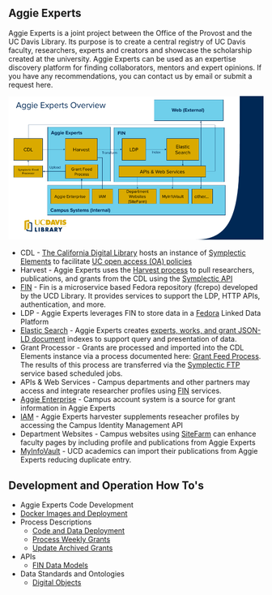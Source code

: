 ## Aggie Experts
Aggie Experts is a joint project between the Office of the Provost and the UC Davis Library. Its purpose is to create a central registry of UC Davis faculty, researchers, experts and creators and showcase the scholarship created at the university. Aggie Experts can be used as an expertise discovery platform for finding collaborators, mentors and expert opinions. If you have any recommendations, you can contact us by email or submit a request here.

![Overview of the Aggie Experts Dataflow](doc/Aggie-Experts-Overview.png)

- CDL - [The California Digital Library](https://cdlib.org/) hosts an instance of [Symplectic Elements](https://oapolicy.universityofcalifornia.edu) to facilitate [UC open access (OA) policies](https://osc.universityofcalifornia.edu/for-authors/open-access-policy/policy-faq/) 
- Harvest - Aggie Experts uses the [Harvest process](doc/harvest-process.md) to pull researchers, publications, and grants from the CDL using the [Symplectic API](https://support.symplectic.co.uk/support/solutions/folders/6000177986)
- [FIN](https://github.com/ucd-library/fin/blob/main/docs/README.md) - Fin is a microservice based Fedora repository (fcrepo) developed by the UCD Library. It provides services to support the LDP, HTTP APIs, authentication, and more.   
- LDP - Aggie Experts leverages FIN to store data in a [Fedora](https://wiki.lyrasis.org/display/FF/Fedora+Repository+Home) Linked Data Platform
- [Elastic Search](https://github.com/elastic/elasticsearch) - Aggie Experts creates [experts, works, and grant JSON-LD document](doc/digital_objects.org) indexes to support query and presentation of data.  
- Grant Processor - Grants are processed and imported into the CDL Elements instance via a process documented here: [Grant Feed Process](doc/grant-feed.md). The results of this process are transferred via the [Symplectic FTP](https://support.symplectic.co.uk/support/solutions/articles/6000271954-secure-ftp-server-access) service based scheduled jobs.
- APIs & Web Services - Campus departments and other partners may access and integrate researcher profiles using [FIN](https://github.com/ucd-library/fin/blob/main/docs/README.md) services. 
- [Aggie Enterprise](https://aggieenterprise.ucdavis.edu/) - Campus account system is a source for grant information in Aggie Experts
- [IAM](https://iet-ws.ucdavis.edu/iet-ws/#/home) - Aggie Experts harvester supplements reseacher profiles by accessing the Campus Identity Management API
- Department Websites - Campus websites using [SiteFarm](https://sitefarm.ucdavis.edu/) can enhance faculty pages by including profile and publications from Aggie Experts 
- [MyInfoVault](https://academicaffairs.ucdavis.edu/myinfovault) - UCD academics can import their publications from Aggie Experts reducing duplicate entry.

## Development and Operation How To's

- Aggie Experts Code Development
- [Docker Images and Deployment](doc/docker-deployment.md)
- Process Descriptions
  - [Code and Data Deployment](doc/experts-deploy-harvest.md)
  - [Process Weekly Grants](./doc/grant-feed.md)
  - [Update Archived Grants](https://github.com/ucd-library/aggie_enterprise_kfs_grant_archive/blob/main/doc/KFS_Grant_Updates_howto.md)
- APIs
  - [FIN Data Models](https://github.com/ucd-library/fin/tree/main/docs/data-models)
- Data Standards and Ontologies
  - [Digital Objects](./doc/digital_objects.org)

